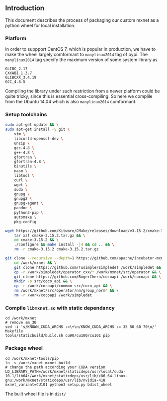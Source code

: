 ## Introduction
This document describes the process of packaging our custom mxnet as a python wheel for local installation.

### Platform
In order to suppport CentOS 7, which is popular in production, we have to make the wheel largely comformant to `manylinux2014` tag of pypi.
The `manylinux2014` tag specify the maximum version of some system library as
```
GLIBC_2.17
CXXABI_1.3.7
GLIBCXX_3.4.19
GCC_4.8.5
```
Compiling the library under such restriction from a newer platform could be quite tricky, since this is essential cross-compiling.
So here we complile from the Ubuntu 14.04 which is also `manylinux2014` comformant.

### Setup toolchains
```bash
sudo apt-get update && \
sudo apt-get install -y git \
    vim \
    libcurl4-openssl-dev \
    unzip \
    gcc-4.8 \
    g++-4.8 \
    gfortran \
    gfortran-4.8 \
    binutils \
    nasm \
    libtool \
    curl \
    wget \
    sudo \
    gnupg \
    gnupg2 \
    gnupg-agent \
    pandoc \
    python3-pip \
    automake \
    pkg-config

wget https://github.com/Kitware/CMake/releases/download/v3.15.2/cmake-3.15.2.tar.gz && \
    tar xzf cmake-3.15.2.tar.gz && \
    cd cmake-3.15.2 && \
    ./configure && make install -j4 && cd .. && \
    rm -r cmake-3.15.2 cmake-3.15.2.tar.gz

git clone --recursive --depth=1 https://github.com/apache/incubator-mxnet /work/mxnet && \
    cd /work/mxnet && \
    git clone https://github.com/Tusimple/simpledet /work/simpledet && \
    cp -r /work/simpledet/operator_cxx/* /work/mxnet/src/operator && \
    git clone https://github.com/RogerChern/cocoapi /work/cocoapi && \
    mkdir -p src/coco_api && \
    cp -r /work/cocoapi/common src/coco_api && \
    rm /work/mxnet/src/operator/nn/group_norm* && \
    rm -r /work/cocoapi /work/simpledet
```

### Compile `libmxnet.so` with static dependancy
```
cd /work/mxnet
# remove sm_30
sed -i 's/KNOWN_CUDA_ARCHS :=\+\n/KNOW_CUDA_ARCHS := 35 50 60 70\n/' Makefile
tools/staticbuild/build.sh cu90/cu100/cu101 pip
```

### Package wheel
```
cd /work/mxnet/tools/pip
ln -s /work/mxnet mxnet-build
# change the path according your CUDA version
LD_LIBRARY_PATH=/work/mxnet/staticdeps/usr/local/cuda-10.1/lib64:/work/mxnet/staticdeps/usr/lib/x86_64-linux-gnu:/work/mxnet/staticdeps/usr/lib/nvidia-418
mxnet_variant=CU101 python3 setup.py bdist_wheel
```

The built wheel file is in `dist/`
